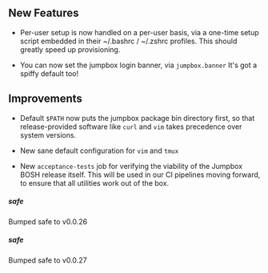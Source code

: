 ## New Features

- Per-user setup is now handled on a per-user basis, via a
  one-time setup script embedded in their ~/.bashrc / ~/.zshrc
  profiles.  This should greatly speed up provisioning.

- You can now set the jumpbox login banner, via `jumpbox.banner`
  It's got a spiffy default too!

## Improvements

- Default `$PATH` now puts the jumpbox package bin directory
  first, so that release-provided software like `curl` and `vim`
  takes precedence over system versions.

- New sane default configuration for `vim` and `tmux`

- New `acceptance-tests` job for verifying the viability of the
  Jumpbox BOSH release itself.  This will be used in our CI
  pipelines moving forward, to ensure that all utilities work
  out of the box.

##### safe
Bumped safe to v0.0.26

##### safe
Bumped safe to v0.0.27
